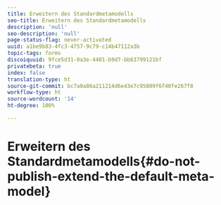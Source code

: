 ```yaml
---
title: Erweitern des Standardmetamodells
seo-title: Erweitern des Standardmetamodells
description: 'null'
seo-description: 'null'
page-status-flag: never-activated
uuid: a1be9b83-4fc3-4757-9c79-c14b47112a3b
topic-tags: forms
discoiquuid: 9fce5d31-0a3e-4401-b9d7-bb63799121bf
privatebeta: true
index: false
translation-type: ht
source-git-commit: bc7a0a86a211214d6e43e7c95809f6f40fe267f8
workflow-type: ht
source-wordcount: '14'
ht-degree: 100%

---
```



# Erweitern des Standardmetamodells{#do-not-publish-extend-the-default-meta-model}

<!--
[DO NOT PUBLISH] 
-->
